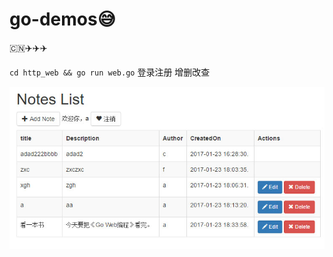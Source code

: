 # go-demos:sweat_smile:
:cn::airplane::airplane::airplane:

`cd http_web && go run web.go`
登录注册 增删改查

![](./http_web/public/img/readme.jpg)
